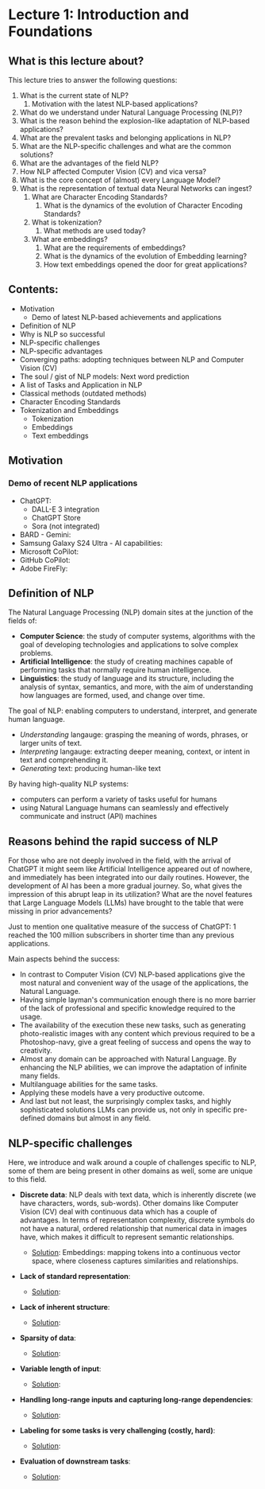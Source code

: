 # Lecture 1: Introduction and Foundations

## What is this lecture about?

This lecture tries to answer the following questions:

1. What is the current state of NLP?
   1. Motivation with the latest NLP-based applications?
2. What do we understand under Natural Language Processing (NLP)?
3. What is the reason behind the explosion-like adaptation of NLP-based applications?
4. What are the prevalent tasks and belonging applications in NLP?
5. What are the NLP-specific challenges and what are the common solutions?
6. What are the advantages of the field NLP?
7. How NLP affected Computer Vision (CV) and vica versa?
8. What is the core concept of (almost) every Language Model?
9. What is the representation of textual data Neural Networks can ingest?
   1. What are Character Encoding Standards?
      1. What is the dynamics of the evolution of Character Encoding Standards?
   2. What is tokenization?
      1. What methods are used today?
   3. What are embeddings?
      1. What are the requirements of embeddings?
      2. What is the dynamics of the evolution of Embedding learning?
      3. How text embeddings opened the door for great applications?

## Contents:
* Motivation
  * Demo of latest NLP-based achievements and applications
* Definition of NLP
* Why is NLP so successful
* NLP-specific challenges
* NLP-specific advantages
* Converging paths: adopting techniques between NLP and Computer Vision (CV)
* The soul / gist of NLP models: Next word prediction
* A list of Tasks and Application in NLP
* Classical methods (outdated methods)
* Character Encoding Standards
* Tokenization and Embeddings 
  * Tokenization
  * Embeddings
  * Text embeddings


## Motivation

### Demo of recent NLP applications

* ChatGPT:
  * DALL-E 3 integration
  * ChatGPT Store
  * Sora (not integrated)
* BARD - Gemini:
* Samsung Galaxy S24 Ultra - AI capabilities:
* Microsoft CoPilot:
* GitHub CoPilot:
* Adobe FireFly:


## Definition of NLP

The Natural Language Processing (NLP) domain sites at the junction of the fields of:
* **Computer Science**: the study of computer systems, algorithms with the goal of developing technologies and applications to solve complex problems.
* **Artificial Intelligence**: the study of creating machines capable of performing tasks that normally require human intelligence.
* **Linguistics**: the study of language and its structure, including the analysis of syntax, semantics, and more, with the aim of understanding how languages are formed, used, and change over time.

The goal of NLP: enabling computers to understand, interpret, and generate human language.
* *Understanding* langauge: grasping the meaning of words, phrases, or larger units of text.
* *Interpreting* langauge: extracting deeper meaning, context, or intent in text and comprehending it.
* *Generating* text: producing human-like text

By having high-quality NLP systems:
* computers can perform a variety of tasks useful for humans
* using Natural Language humans can seamlessly and effectively communicate and instruct (API) machines


## Reasons behind the rapid success of NLP

For those who are not deeply involved in the field, with the arrival of ChatGPT it might seem like Artificial Intelligence appeared out of nowhere, and immediately has been integrated into our daily routines.
However, the development of AI has been a more gradual journey. So, what gives the impression of this abrupt leap in its utilization?
What are the novel features that Large Language Models (LLMs) have brought to the table that were missing in prior advancements?

Just to mention one qualitative measure of the success of ChatGPT: 1 reached the 100 million subscribers in shorter time than any previous applications.

Main aspects behind the success:
* In contrast to Computer Vision (CV) NLP-based applications give the most natural and convenient way of the usage of the applications, the Natural Language.
* Having simple layman's communication enough there is no more barrier of the lack of professional and specific knowledge required to the usage.
* The availability of the execution these new tasks, such as generating photo-realistic images with any content which previous required to be a Photoshop-navy, give a great feeling of success and opens the way to creativity.
* Almost any domain can be approached with Natural Language. By enhancing the NLP abilities, we can improve the adaptation of infinite many fields.
* Multilanguage abilities for the same tasks.
* Applying these models have a very productive outcome.
* And last but not least, the surprisingly complex tasks, and highly sophisticated solutions LLMs can provide us, not only in specific pre-defined domains but almost in any field.



## NLP-specific challenges

Here, we introduce and walk around a couple of challenges specific to NLP, some of them are being present in other domains as well, some are unique to this field.

* **Discrete data**: NLP deals with text data, which is inherently discrete (we have characters, words, sub-words).
Other domains like Computer Vision (CV) deal with continuous data which has a couple of advantages.
In terms of representation complexity, discrete symbols do not have a natural, ordered relationship that numerical data in images have, which makes it difficult to represent semantic relationships.
  * <u>Solution</u>: Embeddings: mapping tokens into a continuous vector space, where closeness captures similarities and relationships.

* **Lack of standard representation**:
  * <u>Solution</u>:

* **Lack of inherent structure**:
  * <u>Solution</u>:

* **Sparsity of data**:
  * <u>Solution</u>:

* **Variable length of input**:
  * <u>Solution</u>:

* **Handling long-range inputs and capturing long-range dependencies**:
  * <u>Solution</u>:

* **Labeling for some tasks is very challenging (costly, hard)**:
  * <u>Solution</u>:

* **Evaluation of downstream tasks**:
  * <u>Solution</u>:



